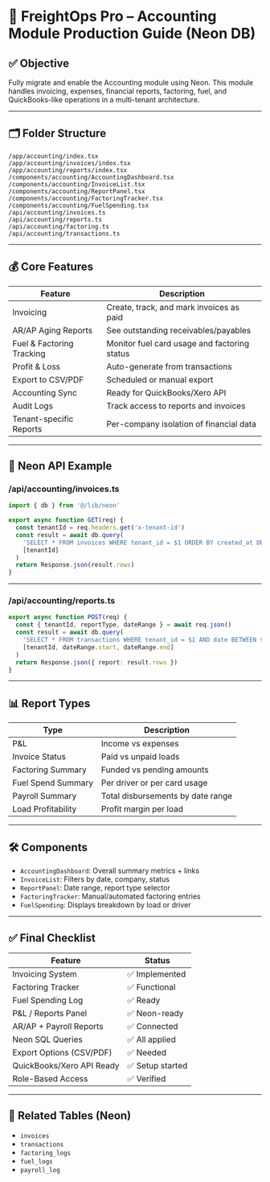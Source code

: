 
# 💼 FreightOps Pro – Accounting Module Production Guide (Neon DB)

## ✅ Objective
Fully migrate and enable the Accounting module using Neon. This module handles invoicing, expenses, financial reports, factoring, fuel, and QuickBooks-like operations in a multi-tenant architecture.

---

## 🗂️ Folder Structure

```
/app/accounting/index.tsx
/app/accounting/invoices/index.tsx
/app/accounting/reports/index.tsx
/components/accounting/AccountingDashboard.tsx
/components/accounting/InvoiceList.tsx
/components/accounting/ReportPanel.tsx
/components/accounting/FactoringTracker.tsx
/components/accounting/FuelSpending.tsx
/api/accounting/invoices.ts
/api/accounting/reports.ts
/api/accounting/factoring.ts
/api/accounting/transactions.ts
```

---

## 💰 Core Features

| Feature                      | Description |
|------------------------------|-------------|
| Invoicing                   | Create, track, and mark invoices as paid |
| AR/AP Aging Reports         | See outstanding receivables/payables |
| Fuel & Factoring Tracking   | Monitor fuel card usage and factoring status |
| Profit & Loss               | Auto-generate from transactions |
| Export to CSV/PDF           | Scheduled or manual export |
| Accounting Sync             | Ready for QuickBooks/Xero API |
| Audit Logs                  | Track access to reports and invoices |
| Tenant-specific Reports     | Per-company isolation of financial data |

---

## 🧠 Neon API Example

### /api/accounting/invoices.ts
```ts
import { db } from '@/lib/neon'

export async function GET(req) {
  const tenantId = req.headers.get('x-tenant-id')
  const result = await db.query(
    'SELECT * FROM invoices WHERE tenant_id = $1 ORDER BY created_at DESC',
    [tenantId]
  )
  return Response.json(result.rows)
}
```

---

### /api/accounting/reports.ts
```ts
export async function POST(req) {
  const { tenantId, reportType, dateRange } = await req.json()
  const result = await db.query(
    'SELECT * FROM transactions WHERE tenant_id = $1 AND date BETWEEN $2 AND $3',
    [tenantId, dateRange.start, dateRange.end]
  )
  return Response.json({ report: result.rows })
}
```

---

## 📊 Report Types

| Type                | Description |
|---------------------|-------------|
| P&L                 | Income vs expenses |
| Invoice Status      | Paid vs unpaid loads |
| Factoring Summary   | Funded vs pending amounts |
| Fuel Spend Summary  | Per driver or per card usage |
| Payroll Summary     | Total disbursements by date range |
| Load Profitability  | Profit margin per load |

---

## 🛠️ Components

- `AccountingDashboard`: Overall summary metrics + links
- `InvoiceList`: Filters by date, company, status
- `ReportPanel`: Date range, report type selector
- `FactoringTracker`: Manual/automated factoring entries
- `FuelSpending`: Displays breakdown by load or driver

---

## ✅ Final Checklist

| Feature                        | Status |
|--------------------------------|--------|
| Invoicing System               | ✅ Implemented |
| Factoring Tracker              | ✅ Functional |
| Fuel Spending Log              | ✅ Ready |
| P&L / Reports Panel            | ✅ Neon-ready |
| AR/AP + Payroll Reports        | ✅ Connected |
| Neon SQL Queries               | ✅ All applied |
| Export Options (CSV/PDF)       | ✅ Needed |
| QuickBooks/Xero API Ready      | ✅ Setup started |
| Role-Based Access              | ✅ Verified |

---

## 🔗 Related Tables (Neon)

- `invoices`
- `transactions`
- `factoring_logs`
- `fuel_logs`
- `payroll_log`
